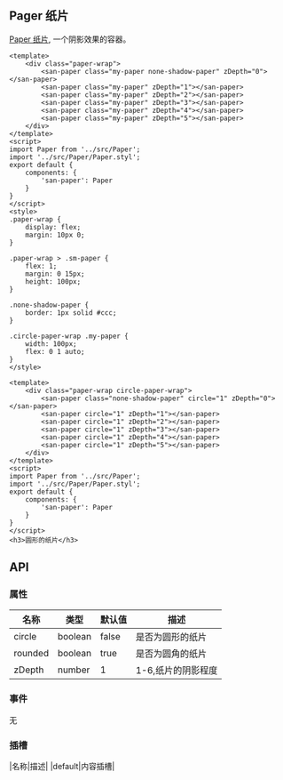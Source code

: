 ## Pager 纸片

[Paper 纸片](https://material.google.com/layout/principles.html#principles-how-paper-works), 一个阴影效果的容器。

```san 方形纸片
<template>
    <div class="paper-wrap">
        <san-paper class="my-paper none-shadow-paper" zDepth="0"></san-paper>
        <san-paper class="my-paper" zDepth="1"></san-paper>
        <san-paper class="my-paper" zDepth="2"></san-paper>
        <san-paper class="my-paper" zDepth="3"></san-paper>
        <san-paper class="my-paper" zDepth="4"></san-paper>
        <san-paper class="my-paper" zDepth="5"></san-paper>
    </div>
</template>
<script>
import Paper from '../src/Paper';
import '../src/Paper/Paper.styl';
export default {
    components: {
        'san-paper': Paper
    }
}
</script>
<style>
.paper-wrap {
    display: flex;
    margin: 10px 0;
}

.paper-wrap > .sm-paper {
    flex: 1;
    margin: 0 15px;
    height: 100px;
}

.none-shadow-paper {
    border: 1px solid #ccc;
}

.circle-paper-wrap .my-paper {
    width: 100px;
    flex: 0 1 auto;
}
</style>
```

```san 圆形纸片
<template>
    <div class="paper-wrap circle-paper-wrap">
        <san-paper class="none-shadow-paper" circle="1" zDepth="0"></san-paper>
        <san-paper circle="1" zDepth="1"></san-paper>
        <san-paper circle="1" zDepth="2"></san-paper>
        <san-paper circle="1" zDepth="3"></san-paper>
        <san-paper circle="1" zDepth="4"></san-paper>
        <san-paper circle="1" zDepth="5"></san-paper>
    </div>
</template>
<script>
import Paper from '../src/Paper';
import '../src/Paper/Paper.styl';
export default {
    components: {
        'san-paper': Paper
    }
}
</script>
<h3>圆形的纸片</h3>
```

## API


### 属性
|名称|类型|默认值|描述|
|---|---|---|---|
|circle|boolean| false |是否为圆形的纸片|
|rounded|boolean| true |是否为圆角的纸片|
|zDepth|number| 1 |1-6,纸片的阴影程度|

### 事件
无

### 插槽
|名称|描述|
|default|内容插槽|
